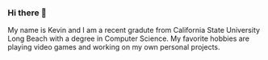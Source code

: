 ### Hi there 👋

My name is Kevin and I am a recent gradute from California State University Long Beach with a degree in Computer Science.
My favorite hobbies are playing video games and working on my own personal projects. 
<!--
**KThai01/KThai01** is a ✨ _special_ ✨ repository because its `README.md` (this file) appears on your GitHub profile.

Here are some ideas to get you started:

- 🔭 I’m currently working on ...
- 🌱 I’m currently learning ...
- 👯 I’m looking to collaborate on ...
- 🤔 I’m looking for help with ...
- 💬 Ask me about ...
- 📫 How to reach me: ...
- 😄 Pronouns: ...
- ⚡ Fun fact: ...
-->
